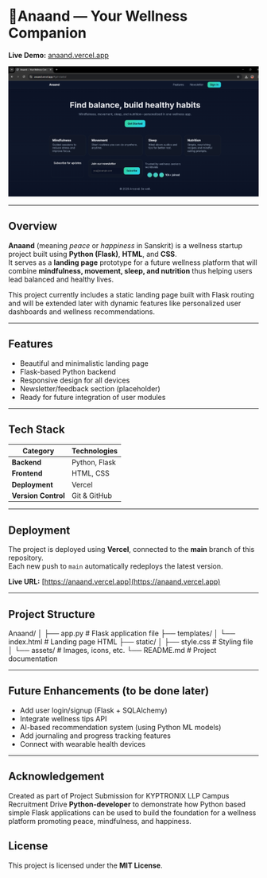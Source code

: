 #  🌿Anaand — Your Wellness Companion

**Live Demo:** [anaand.vercel.app](https://anaand.vercel.app)  

<p align="center">
  <img src="screenshot-landing-page.png" alt="Anaand Landing Page" width="700">
</p>


---

##  Overview

**Anaand** (meaning *peace* or *happiness* in Sanskrit) is a wellness startup project built using **Python (Flask)**, **HTML**, and **CSS**.  
It serves as a **landing page** prototype for a future wellness platform that will combine **mindfulness, movement, sleep, and nutrition** thus helping users lead balanced and healthy lives.

This project currently includes a static landing page built with Flask routing and will be extended later with dynamic features like personalized user dashboards and wellness recommendations.

---

##  Features

-  Beautiful and minimalistic landing page  
-  Flask-based Python backend  
-  Responsive design for all devices  
- Newsletter/feedback section (placeholder)  
-  Ready for future integration of user modules  

---

##  Tech Stack

| Category | Technologies |
|-----------|---------------|
| **Backend** | Python, Flask |
| **Frontend** | HTML, CSS |
| **Deployment** | Vercel |
| **Version Control** | Git & GitHub |

---

##  Deployment

The project is deployed using **Vercel**, connected to the **main** branch of this repository.  
Each new push to `main` automatically redeploys the latest version.

**Live URL:** [https://anaand.vercel.app](https://anaand.vercel.app)

---
## Project Structure
Anaand/
│
├── app.py # Flask application file
├── templates/
│ └── index.html # Landing page HTML
├── static/
│ ├── style.css # Styling file
│ └── assets/ # Images, icons, etc.
└── README.md # Project documentation


---

##  Future Enhancements (to be done later)

- Add user login/signup (Flask + SQLAlchemy)  
- Integrate wellness tips API  
- AI-based recommendation system (using Python ML models)  
- Add journaling and progress tracking features  
- Connect with wearable health devices  

---

##  Acknowledgement

Created as part of Project Submission for KYPTRONIX LLP Campus Recruitment Drive  **Python-developer** to demonstrate how  Python based simple Flask applications can be used to build the foundation for a wellness platform promoting peace, mindfulness, and happiness.

##  License
This project is licensed under the **MIT License**.


